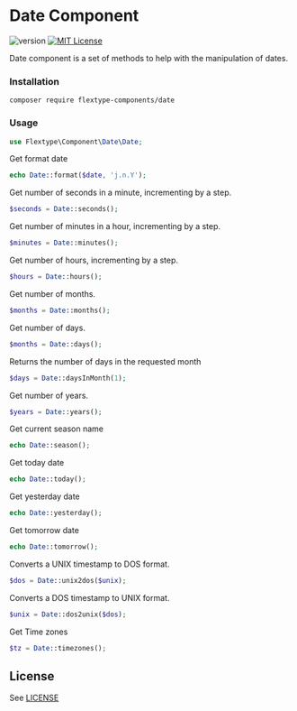 # Date Component
![version](https://img.shields.io/badge/version-1.1.0-brightgreen.svg?style=flat-square "Version")
[![MIT License](https://img.shields.io/badge/license-MIT-blue.svg?style=flat-square)](https://github.com/flextype-components/date/blob/master/LICENSE)

Date component is a set of methods to help with the manipulation of dates.

### Installation

```
composer require flextype-components/date
```

### Usage

```php
use Flextype\Component\Date\Date;
```

Get format date
```php
echo Date::format($date, 'j.n.Y');
```

Get number of seconds in a minute, incrementing by a step.
```php
$seconds = Date::seconds();
```

Get number of minutes in a hour, incrementing by a step.
```php
$minutes = Date::minutes();
```

Get number of hours, incrementing by a step.
```php
$hours = Date::hours();
```

Get number of months.
```php
$months = Date::months();
```

Get number of days.
```php
$months = Date::days();
```

Returns the number of days in the requested month
```php
$days = Date::daysInMonth(1);
```

Get number of years.
```php
$years = Date::years();
```

Get current season name
```php
echo Date::season();
```

Get today date
```php
echo Date::today();
```

Get yesterday date
```php
echo Date::yesterday();
```

Get tomorrow date
```php
echo Date::tomorrow();
```

Converts a UNIX timestamp to DOS format.
```php
$dos = Date::unix2dos($unix);
```

Converts a DOS timestamp to UNIX format.
```php
$unix = Date::dos2unix($dos);
```

Get Time zones
```php
$tz = Date::timezones();
```

## License
See [LICENSE](https://github.com/flextype-components/date/blob/master/LICENSE)
